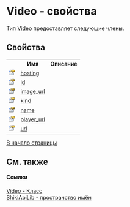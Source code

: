 # Video - свойства
 

Тип <a href="T_ShikiApiLib_Video">Video</a> предоставляет следующие члены.


## Свойства
<table><tr><th></th><th>Имя</th><th>Описание</th></tr><tr><td><img src="media/pubproperty.gif" /></td><td><a href="P_ShikiApiLib_Video_hosting.md">hosting</a></td><td /></tr><tr><td><img src="media/pubproperty.gif" /></td><td><a href="P_ShikiApiLib_Video_Id.md">id</a></td><td /></tr><tr><td><img src="media/pubproperty.gif" /></td><td><a href="P_ShikiApiLib_Video_image_Url.md">image_url</a></td><td /></tr><tr><td><img src="media/pubproperty.gif" /></td><td><a href="P_ShikiApiLib_Video_Kind.md">kind</a></td><td /></tr><tr><td><img src="media/pubproperty.gif" /></td><td><a href="P_ShikiApiLib_Video_Name.md">name</a></td><td /></tr><tr><td><img src="media/pubproperty.gif" /></td><td><a href="P_ShikiApiLib_Video_player_Url.md">player_url</a></td><td /></tr><tr><td><img src="media/pubproperty.gif" /></td><td><a href="P_ShikiApiLib_Video_Url.md">url</a></td><td /></tr></table>
<a href="#video---свойства">В начало страницы</a>

## См. также


#### Ссылки
<a href="T_ShikiApiLib_Video">Video - Класс</a><br /><a href="N_ShikiApiLib.md">ShikiApiLib - пространство имён</a><br />